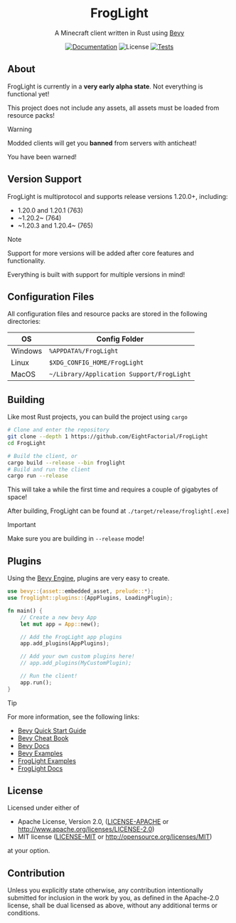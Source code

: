 <h1 align="center">FrogLight</h1>
<p align="center">A Minecraft client written in Rust using <a href="https://bevyengine.org/">Bevy</a></p>

<p align="center">
  <a href="https://github.com/EightFactorial/FrogLight"><img alt="Documentation" src="https://img.shields.io/badge/docs-main-green.svg"></a>  
  <img alt="License" src="https://img.shields.io/badge/license-MIT/Apache--2.0---?color=blue">
  <a href="https://github.com/EightFactorial/FrogLight/actions"><img alt="Tests" src="https://github.com/EightFactorial/FrogLight/actions/workflows/testing.yml/badge.svg"></a>
</p>

## About

FrogLight is currently in a **very early alpha state**. Not everything is functional yet!

This project does not include any assets, all assets must be loaded from resource packs!

> [!Warning]
> Modded clients will get you **banned** from servers with anticheat!
> 
> You have been warned!

## Version Support

FrogLight is multiprotocol and supports release versions 1.20.0+, including:
- 1.20.0 and 1.20.1 (763)
- ~1.20.2~ (764)
- ~1.20.3 and 1.20.4~ (765)

> [!Note]
> Support for more versions will be added after core features and functionality.
> 
> Everything is built with support for multiple versions in mind!

## Configuration Files

All configuration files and resource packs are stored in the following directories:

| OS      | Config Folder                             |
| ------- | ----------------------------------------- |
| Windows | `%APPDATA%/FrogLight`                     |
| Linux   | `$XDG_CONFIG_HOME/FrogLight`              |
| MacOS   | `~/Library/Application Support/FrogLight` |

## Building

Like most Rust projects, you can build the project using `cargo`

```sh
# Clone and enter the repository
git clone --depth 1 https://github.com/EightFactorial/FrogLight
cd FrogLight

# Build the client, or
cargo build --release --bin froglight
# Build and run the client
cargo run --release
```

This will take a while the first time and requires a couple of gigabytes of space!

After building, FrogLight can be found at `./target/release/froglight[.exe]`

> [!Important]
> Make sure you are building in `--release` mode!

## Plugins

Using the [Bevy Engine](https://github.com/bevyengine/bevy/), plugins are very easy to create.

```rust
use bevy::{asset::embedded_asset, prelude::*};
use froglight::plugins::{AppPlugins, LoadingPlugin};

fn main() {
    // Create a new bevy App
    let mut app = App::new();

    // Add the FrogLight app plugins
    app.add_plugins(AppPlugins);

    // Add your own custom plugins here!
    // app.add_plugins(MyCustomPlugin);

    // Run the client!
    app.run();
}
```

> [!Tip]
> For more information, see the following links:
>  * [Bevy Quick Start Guide](https://bevyengine.org/learn/quick-start/getting-started/)
>  * [Bevy Cheat Book](https://bevy-cheatbook.github.io/)
>  * [Bevy Docs](https://docs.rs/bevy/latest/bevy/)
>  * [Bevy Examples](https://github.com/bevyengine/bevy/tree/latest/examples)
>  * [FrogLight Examples](examples)
>  * [FrogLight Docs](https://github.com/EightFactorial/FrogLight/)

## License

Licensed under either of

* Apache License, Version 2.0, ([LICENSE-APACHE](LICENSE-APACHE) or <http://www.apache.org/licenses/LICENSE-2.0>)
* MIT license ([LICENSE-MIT](LICENSE-MIT) or <http://opensource.org/licenses/MIT>)

at your option.

## Contribution

Unless you explicitly state otherwise, any contribution intentionally
submitted for inclusion in the work by you, as defined in the Apache-2.0
license, shall be dual licensed as above, without any additional terms or
conditions.
